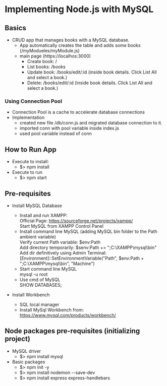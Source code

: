 # Implementing Node.js with MySQL

## Basics

- CRUD app that manages books with a MySQL database.
  - App automatically creates the table and adds some books (/myModueles/myModule.js)
  - main page (https://localhos:3000)
    - Create book: /
    - List books: /books
    - Update book: /books/edit/:id (inside book details. Click List All and select a book.)
    - Delete: /books/edit/:id (inside book details. Click List All and select a book.)

### Using Connection Pool

- Connection Pool is a cache to accelerate database connections
- Implementation
  - created new file /db/conn.js and migrated database connection to it.
  - imported conn with pool variable inside index.js
  - used pool variable instead of conn

## How to Run App

- Execute to install:
  - $> npm install
- Execute to run
  - $> npm start

## Pre-requisites

- Install MySQL Database

  - Install and run XAMPP: \
    Official Page: https://sourceforge.net/projects/xampp/ \
    Start MySQL from XAMPP Control Panel
  - Install command line MySQL (adding MySQL bin folder to the Path ambient variable)\
    Verify current Path variable: $env:Path \
    Add directory temporarily: $senv:Path += ";C:\XAMPP\mysql\bin" \
    Add dir definitively using Admin Terminal: [Environment]::SetEnvironmentVariable("Path", $env:Path + ";C:\XAMPP\mysql\bin", "Machine")
  - Start command line MySQL \
    mysql -u root
  - Use cmd of MySQL \
    SHOW DATABASES;

- Install Workbench
  - SQL local manager
  - Install MySql Workbench from: https://www.mysql.com/products/workbench/

## Node packages pre-requisites (initializing project)

- MySQL driver
  - $> npm install mysql
- Basic packages
  - $> npm init -y
  - $> npm install nodemon --save-dev
  - $> npm install express express-handlebars
